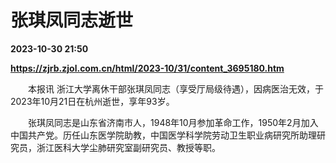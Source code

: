 # 张琪凤同志逝世

**2023-10-30 21:50**

**https://zjrb.zjol.com.cn/html/2023-10/31/content_3695180.htm**

　　本报讯 浙江大学离休干部张琪凤同志（享受厅局级待遇），因病医治无效，于2023年10月21日在杭州逝世，享年93岁。

　　张琪凤同志是山东省济南市人，1948年10月参加革命工作，1950年2月加入中国共产党。历任山东医学院助教，中国医学科学院劳动卫生职业病研究所助理研究员，浙江医科大学尘肺研究室副研究员、教授等职。